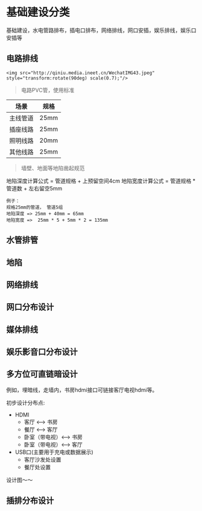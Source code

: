 # 基础建设分类

基础建设，水电管路排布，插电口排布，网络排线，网口安插，娱乐排线，娱乐口安插等

## 电路排线


    <img src="http://qiniu.media.ineet.cn/WechatIMG43.jpeg" style="transform:rotate(90deg) scale(0.7);"/>


> 电路PVC管，使用标准

| 场景 | 规格 |
| ---- | ---- |
| 主线管道 |  25mm |
| 插座线路 | 25mm | 
| 照明线路 | 20mm |
| 其他线路 | 25mm |

>  墙壁、地面等地陷凿起规范

地陷深度计算公式 = 管道规格 + 上预留空间4cm
地陷宽度计算公式 = 管道规格 * 管道数 + 左右留空5mm

```
例子：
规格25mm的管道， 管道5组
地陷深度 => 25mm + 40mm = 65mm
地陷宽度 =>  25mm * 5 + 5mm * 2 = 135mm
```


## 水管排管

## 地陷

## 网络排线

## 网口分布设计

## 媒体排线

## 娱乐影音口分布设计



## 多方位可直链暗设计

例如，埋暗线，走墙内，书房hdmi接口可链接客厅电视hdmi等。

初步设计分布点:

* HDMI
    * 客厅 <——> 书房
    * 餐厅 <——> 客厅
    * 卧室（带电视）<——> 书房
    * 卧室（带电视）<——> 客厅
* USB口(主要用于充电或数据展示)
    * 客厅沙发处设置
    * 餐厅处设置

设计图～～

## 插排分布设计
